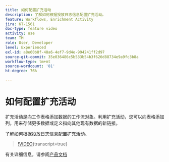 ```yaml
---
title: 如何配置扩充活动
description: 了解如何根据投放日志信息配置扩充活动。
feature: Workflows, Enrichment Activity
jira: KT-1561
doc-type: feature video
activity: use
team: TM
role: User, Developer
level: Experienced
exl-id: a8e60b8f-48a6-4ef7-9d4e-994241ff2d97
source-git-commit: 35e036486c5b533b54b3f626d88734e9a9fc3b8a
workflow-type: tm+mt
source-wordcount: '81'
ht-degree: 76%

---
```


# 如何配置扩充活动

扩充活动是向工作表格添加数据的工作流对象。利用扩充活动，您可以向表格添加列，用来存储更多数据或定义指向其他现有数据的新链接。

了解如何根据投放日志信息配置扩充活动。

>[!VIDEO](https://video.tv.adobe.com/v/25193?quality=12&learn=on){transcript=true}

有关详细信息，请参阅[产品文档](https://experienceleague.adobe.com/docs/campaign-classic/using/automating-with-workflows/targeting-activities/enrichment.html?lang=zh-Hans)
